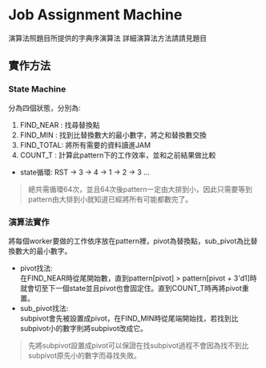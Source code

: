 # Job Assignment Machine
演算法照題目所提供的字典序演算法
詳細演算法方法請請見題目

## 實作方法
### State Machine
分為四個狀態，分別為:
1. FIND_NEAR : 找尋替換點
2. FIND_MIN  : 找到比替換數大的最小數字，將之和替換數交換
3. FIND_TOTAL: 將所有需要的資料讀進JAM
4. COUNT_T   : 計算此pattern下的工作效率，並和之前結果做比較  
- state循環: RST -> 3 -> 4 -> 1 -> 2 -> 3 ...
>總共需循環64次，並且64次後pattern一定由大排到小，因此只需要等到pattern由大排到小就知道已經將所有可能都數完了。
### 演算法實作
將每個worker要做的工作依序放在pattern裡，pivot為替換點，sub_pivot為比替換數大的最小數字。  
- pivot找法:  
在FIND_NEAR時從尾開始數，直到pattern[pivot] > pattern[pivot + 3'd1]時就會切至下一個state並且pivot也會固定住。直到COUNT_T時再將pivot重置。
- sub_pivot找法:  
  subpivot會先被設置成pivot，在FIND_MIN時從尾端開始找，若找到比subpivot小的數字則將subpivot改成它。
>先將subpivot設置成pivot可以保證在找subpivot過程不會因為找不到比subpivot原先小的數字而尋找失敗。
